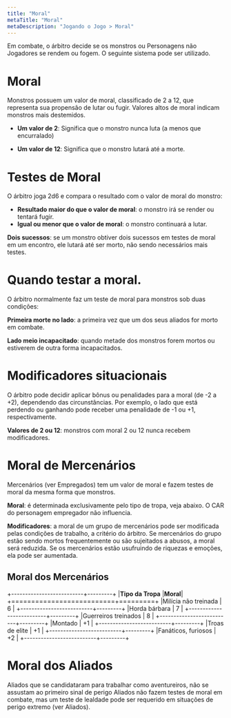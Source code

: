 ```yaml
--- 
title: "Moral"
metaTitle: "Moral"
metaDescription: "Jogando o Jogo > Moral"
---
```


Em combate, o árbitro decide se os monstros ou Personagens não Jogadores se rendem ou fogem. O seguinte sistema pode ser utilizado.

# Moral

Monstros possuem um valor de moral, classificado de 2 a 12, que representa sua propensão de lutar ou fugir. Valores altos de moral indicam monstros mais destemidos.

* **Um valor de 2**: Significa que o monstro nunca luta (a menos que encurralado)

* **Um valor de 12**: Significa que o monstro lutará até a morte.

# Testes de Moral

O árbitro joga 2d6 e compara o resultado com o valor de moral do monstro:

* **Resultado maior do que o valor de moral**: o monstro irá se render ou tentará fugir.
* **Igual ou menor que o valor de moral**: o monstro continuará a lutar.

**Dois sucessos**: se um monstro obtiver dois sucessos em testes de moral em um encontro, ele lutará até ser morto, não sendo necessários mais testes.

# Quando testar a moral.

O árbitro normalmente faz um teste de moral para monstros sob duas condições:

**Primeira morte no lado**: a primeira vez que um dos seus aliados for morto em combate.

**Lado meio incapacitado**: quando metade dos monstros forem mortos ou estiverem de outra forma incapacitados.

# Modificadores situacionais

O árbitro pode decidir aplicar bônus ou penalidades para a moral (de -2 a +2), dependendo das circunstâncias. Por exemplo, o lado que está perdendo ou ganhando pode receber uma penalidade de -1 ou +1, respectivamente.

**Valores de 2 ou 12**: monstros com moral 2 ou 12 nunca recebem modificadores.

# Moral de Mercenários

Mercenários (ver Empregados) tem um valor de moral e fazem testes de moral da mesma forma que monstros.

**Moral**: é determinada exclusivamente pelo tipo de tropa, veja abaixo. O CAR do personagem empregador não influencia.

**Modificadores**: a moral de um grupo de mercenários pode ser modificada pelas condições de trabalho, a critério do árbitro. Se mercenários do grupo estão sendo mortos frequentemente ou são sujeitados a abusos, a moral será reduzida. Se os mercenários estão usufruindo de riquezas e emoções, ela pode ser aumentada.

## Moral dos Mercenários   

+--------------------------+---------+
|**Tipo da Tropa**         |**Moral**|
+==========================+=========+
|Milícia não treinada      | 6       |
+--------------------------+---------+
|Horda bárbara             | 7       |
+--------------------------+---------+
|Guerreiros treinados      | 8       |
+--------------------------+---------+
|Montado                   | +1      |
+--------------------------+---------+
|Troas de elite            | +1      |
+--------------------------+---------+
|Fanáticos, furiosos       | +2      |
+--------------------------+---------+

# Moral dos Aliados

Aliados que se candidataram para trabalhar como aventureiros, não se assustam ao primeiro sinal de perigo Aliados não fazem testes de moral em combate, mas um teste de lealdade pode ser requerido em situações de perigo extremo (ver Aliados). 